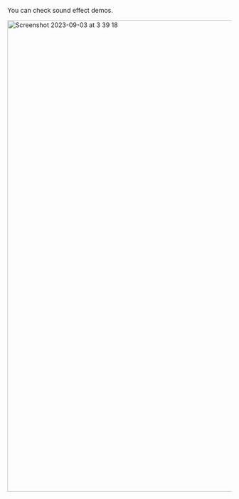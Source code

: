 You can check sound effect demos.

<img width="1058" alt="Screenshot 2023-09-03 at 3 39 18" src="https://github.com/crane-hiromu/EffectPlayer/assets/24838521/f2e431d9-666b-41ea-b511-91b45fc38d24">
